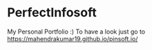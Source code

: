 # PerfectInfosoft
My Personal Portfolio :)
To have a look just go to https://mahendrakumar19.github.io/pinsoft.io/ 
